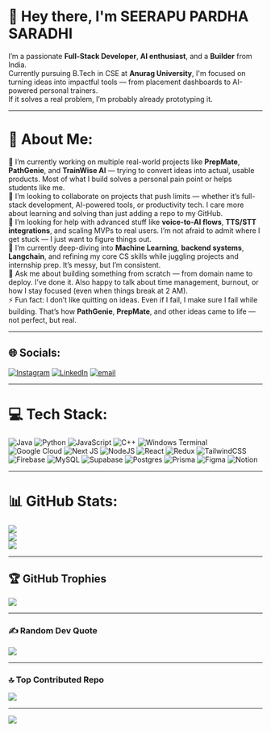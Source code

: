 # 👋 Hey there, I'm SEERAPU PARDHA SARADHI

I’m a passionate **Full-Stack Developer**, **AI enthusiast**, and a **Builder** from India.  
Currently pursuing B.Tech in CSE at **Anurag University**, I'm focused on turning ideas into impactful tools — from placement dashboards to AI-powered personal trainers.  
If it solves a real problem, I’m probably already prototyping it.

---

# 💫 About Me:
🔭 I’m currently working on multiple real-world projects like **PrepMate**, **PathGenie**, and **TrainWise AI** — trying to convert ideas into actual, usable products. Most of what I build solves a personal pain point or helps students like me.  
👯 I’m looking to collaborate on projects that push limits — whether it’s full-stack development, AI-powered tools, or productivity tech. I care more about learning and solving than just adding a repo to my GitHub.  
🤝 I’m looking for help with advanced stuff like **voice-to-AI flows**, **TTS/STT integrations**, and scaling MVPs to real users. I’m not afraid to admit where I get stuck — I just want to figure things out.  
🌱 I’m currently deep-diving into **Machine Learning**, **backend systems**, **Langchain**, and refining my core CS skills while juggling projects and internship prep. It’s messy, but I’m consistent.  
💬 Ask me about building something from scratch — from domain name to deploy. I’ve done it. Also happy to talk about time management, burnout, or how I stay focused (even when things break at 2 AM).  
⚡ Fun fact: I don’t like quitting on ideas. Even if I fail, I make sure I fail while building. That’s how **PathGenie**, **PrepMate**, and other ideas came to life — not perfect, but real.

---

## 🌐 Socials:
[![Instagram](https://img.shields.io/badge/Instagram-%23E4405F.svg?logo=Instagram&logoColor=white)](https://www.instagram.com/___pardhu___/) 
[![LinkedIn](https://img.shields.io/badge/LinkedIn-%230077B5.svg?logo=linkedin&logoColor=white)](https://www.linkedin.com/in/pardha-saradhi18/) 
[![email](https://img.shields.io/badge/Email-D14836?logo=gmail&logoColor=white)](mailto:seerapupardhu123@gmail.com) 

---

# 💻 Tech Stack:
![Java](https://img.shields.io/badge/java-%23ED8B00.svg?style=for-the-badge&logo=openjdk&logoColor=white) 
![Python](https://img.shields.io/badge/python-3670A0?style=for-the-badge&logo=python&logoColor=ffdd54) 
![JavaScript](https://img.shields.io/badge/javascript-%23323330.svg?style=for-the-badge&logo=javascript&logoColor=%23F7DF1E) 
![C++](https://img.shields.io/badge/c++-%2300599C.svg?style=for-the-badge&logo=c%2B%2B&logoColor=white) 
![Windows Terminal](https://img.shields.io/badge/Windows%20Terminal-%234D4D4D.svg?style=for-the-badge&logo=windows-terminal&logoColor=white) 
![Google Cloud](https://img.shields.io/badge/GoogleCloud-%234285F4.svg?style=for-the-badge&logo=google-cloud&logoColor=white) 
![Next JS](https://img.shields.io/badge/Next-black?style=for-the-badge&logo=next.js&logoColor=white) 
![NodeJS](https://img.shields.io/badge/node.js-6DA55F?style=for-the-badge&logo=node.js&logoColor=white) 
![React](https://img.shields.io/badge/react-%2320232a.svg?style=for-the-badge&logo=react&logoColor=%2361DAFB) 
![Redux](https://img.shields.io/badge/redux-%23593d88.svg?style=for-the-badge&logo=redux&logoColor=white) 
![TailwindCSS](https://img.shields.io/badge/tailwindcss-%2338B2AC.svg?style=for-the-badge&logo=tailwind-css&logoColor=white) 
![Firebase](https://img.shields.io/badge/firebase-a08021?style=for-the-badge&logo=firebase&logoColor=ffcd34) 
![MySQL](https://img.shields.io/badge/mysql-4479A1.svg?style=for-the-badge&logo=mysql&logoColor=white) 
![Supabase](https://img.shields.io/badge/Supabase-3ECF8E?style=for-the-badge&logo=supabase&logoColor=white) 
![Postgres](https://img.shields.io/badge/postgres-%23316192.svg?style=for-the-badge&logo=postgresql&logoColor=white) 
![Prisma](https://img.shields.io/badge/Prisma-3982CE?style=for-the-badge&logo=Prisma&logoColor=white) 
![Figma](https://img.shields.io/badge/figma-%23F24E1E.svg?style=for-the-badge&logo=figma&logoColor=white) 
![Notion](https://img.shields.io/badge/Notion-%23000000.svg?style=for-the-badge&logo=notion&logoColor=white)

---

# 📊 GitHub Stats:
![](https://github-readme-stats.vercel.app/api?username=pardhasaradhi-sde&theme=dark&hide_border=false&include_all_commits=true&count_private=false)<br/>
![](https://nirzak-streak-stats.vercel.app/?user=pardhasaradhi-sde&theme=dark&hide_border=false)<br/>
![](https://github-readme-stats.vercel.app/api/top-langs/?username=pardhasaradhi-sde&theme=dark&hide_border=false&include_all_commits=true&count_private=false&layout=compact)

---

## 🏆 GitHub Trophies
![](https://github-profile-trophy.vercel.app/?username=pardhasaradhi-sde&theme=radical&no-frame=false&no-bg=true&margin-w=4)

---

### ✍️ Random Dev Quote
![](https://quotes-github-readme.vercel.app/api?type=horizontal&theme=dark)

---

### 🔝 Top Contributed Repo
![](https://github-contributor-stats.vercel.app/api?username=pardhasaradhi-sde&limit=5&theme=dark&combine_all_yearly_contributions=true)

---

[![](https://visitcount.itsvg.in/api?id=pardhasaradhi-sde&icon=9&color=9)](https://visitcount.itsvg.in)

<!-- Proudly created with GPRM ( https://gprm.itsvg.in ) -->
